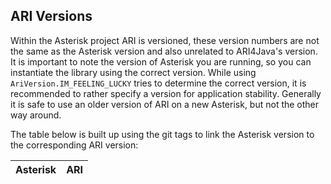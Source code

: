 ## ARI Versions

Within the Asterisk project ARI is versioned, these version numbers are not the same as the Asterisk version and also unrelated to ARI4Java's version.
It is important to note the version of Asterisk you are running, so you can instantiate the library using the correct version.
While using `AriVersion.IM_FEELING_LUCKY` tries to determine the correct version, it is recommended to rather specify a version for application stability. Generally it is safe to use an older version of ARI on a new Asterisk, but not the other way around.

The table below is built up using the git tags to link the Asterisk version to the corresponding ARI version:

| Asterisk | ARI |
| :-- | :-- |
